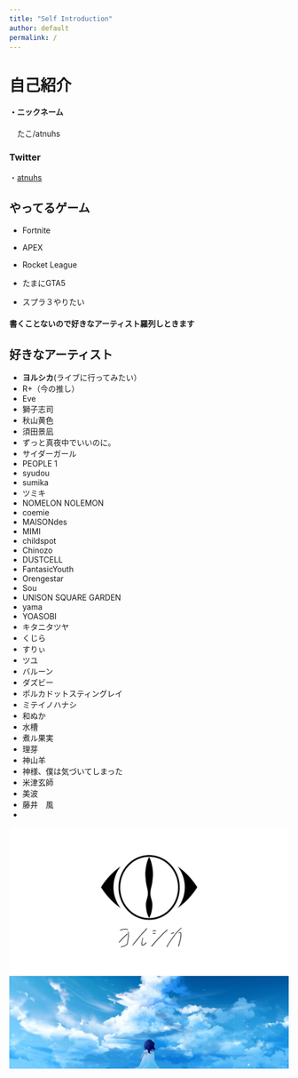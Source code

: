 ```yaml
---
title: "Self Introduction"
author: default
permalink: /
---
```




# 自己紹介  
#### ・ニックネーム
　たこ/atnuhs
### Twitter 
・[atnuhs](https://twitter.com/Oct3_14)  
  
## やってるゲーム  
- Fortnite  
- APEX
- Rocket League
- たまにGTA5  

- スプラ３やりたい


#### 書くことないので好きなアーティスト羅列しときます
  
## 好きなアーティスト
 - **ヨルシカ**(ライブに行ってみたい）
 - R+（今の推し）
 - Eve
 - 獅子志司
 - 秋山黄色
 - 須田景凪
 - ずっと真夜中でいいのに。
 - サイダーガール
 - PEOPLE 1
 - syudou
 - sumika
 - ツミキ
 - NOMELON NOLEMON
 - coemie
 - MAISONdes
 - MIMI
 - childspot
 - Chinozo
 - DUSTCELL
 - FantasicYouth
 - Orengestar
 - Sou
 - UNISON SQUARE GARDEN
 - yama
 - YOASOBI
 - キタニタツヤ
 - くじら
 - すりぃ
 - ツユ
 - バルーン
 - ダズビー
 - ポルカドットスティングレイ
 - ミテイノハナシ
 - 和ぬか
 - 水槽
 - 煮ル果実
 - 理芽
 - 神山羊
 - 神様、僕は気づいてしまった
 - 米津玄師
 - 美波
 - 藤井　風
 - 
![image](/assets/images/ogimg.png)
![image](assets/images/icons/1500x500.jpeg)
